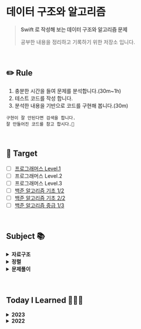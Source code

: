 # 데이터 구조와 알고리즘

> **Swift 로 작성해 보는 데이터 구조와 알고리즘 문제**
>
> 공부한 내용을 정리하고 기록하기 위한 저장소 입니다.

<br/>

## ✏️ Rule

1. 충분한 시간을 들여 문제를 분석합니다.(30m~1h)
2. 테스트 코드를 작성 합니다.
3. 분석한 내용을 기반으로 코드를 구현해 봅니다.(30m)

```
구현이 잘 안된다면 검색을 합니다.
잘 만들어진 코드를 참고 합시다.🧐
```

<br/>

## 🎯 Target

- [ ] [프로그래머스 Level.1](https://programmers.co.kr/learn/challenges?tab=all_challenges)
- [ ] 프로그래머스 Level.2
- [ ] 프로그래머스 Level.3
- [ ] [백준 알고리즘 기초 1/2](https://code.plus/course/41)
- [ ] [백준 알고리즘 기초 2/2](https://code.plus/course/42)
- [ ] [백준 알고리즘 중급 1/3](https://code.plus/course/43)

<br/>

## Subject 📚

<details>
	<summary>
		<b>자료구조</b>
	</summary>
	<ul>
		<li><a href="./data-structures/Stack.md">스택</a></li>
        <li><a href="./data-structures/StackLinkedList.md">스택-리스트</a></li>
        <li><a href="./data-structures/Queue.md">큐</a></li>
        <li><a href="./data-structures/LinkedListWithTail.md">링크드 리스트(tail)</a></li>
	</ul>
</details>

<details>
	<summary>
		<b>정렬</b>
	</summary>
	<ul>
		<li><a href="./sort/SelectionSort.md">선택정렬</a></li>
		<li><a href="./sort/InsertionSort.md">삽입정렬</a></li>
        <li><a href="./sort/BubbleSort.md">버블정렬</a></li>
		<li><a href="./sort/MergeSort.md">병합정렬</a></li>
	</ul>
</details>

<details>
	<summary>
		<b>문제풀이</b>
	</summary>
	<ul>
		<li><a href="./exam/스킬트리.md">스킬트리</a></li>
		<li><a href="./exam/기능개발.md">기능개발</a></li>
	</ul>
</details>

<br/>
<br/>

## Today I Learned 👩🏼‍💻

<details>
	<summary>
		<b>2023</b>
	</summary>
    <table>
        <thead>
            <tr>
                <th>Date</th>
                <th>복습</th>
                <th>학습</th>
            </tr>
        </thead>
        <tbody>
            <tr> 
                <td><a href="./Playgrounds/TodayILearned-2023.playground/Pages/0222.xcplaygroundpage/Contents.swift">0222</a></td>
                <td>삽입, 선택, 버블 정렬</td>
                <td>-</td>
            </tr>
            <tr>
                <td><a href="./Playgrounds/TodayILearned-2023.playground/Pages/0217.xcplaygroundpage/Contents.swift">0217</a></td>
                <td>-</td>
                <td>Combine</td>
            </tr>
            <tr> 
                <td><a href="./Playgrounds/TodayILearned-2023.playground/Pages/0216.xcplaygroundpage/Contents.swift">0216</a></td>
                <td>merge sort, 최대 공약수</td>
                <td>음료수 얼려먹기(DFS)</td>
            </tr>
            <tr> 
                <td><a href="./Playgrounds/TodayILearned-2023.playground/Pages/0215.xcplaygroundpage/Contents.swift">0215</a></td>
                <td>-</td>
                <td>type eraser wrapper</td>
            </tr>
            <tr> 
                <td><a href="./Playgrounds/TodayILearned-2023.playground/Pages/0209.xcplaygroundpage/Contents.swift">0209</a></td>
                <td>BFS</td>
                <td>-</td>
            </tr>
            <tr> 
                <td><a href="./Playgrounds/TodayILearned-2023.playground/Pages/0208.xcplaygroundpage/Contents.swift">0208</a></td>
                <td>병합정렬</td>
                <td>-</td>
            </tr>
            <tr> 
                <td><a href="./Playgrounds/TodayILearned-2023.playground/Pages/0207.xcplaygroundpage/Contents.swift">0207</a></td>
                <td>재귀</td>
                <td>분할정복 알고리즘: 병합정렬(책, 참고사이트 분석)</td>
            </tr>
            <tr>
                <td><a href="./Playgrounds/TodayILearned-2023.playground/Pages/0203.xcplaygroundpage/Contents.swift">0203</a></td>
                <td>-</td>
                <td>Concurrency: async/await</td>
            </tr>
        </tbody>
    </table>
</details>

<details>
	<summary>
		<b>2022</b>
	</summary>
    <table>
        <thead>
            <tr>
                <th>Date</th>
                <th>복습</th>
                <th>학습</th>
            </tr>
        </thead>
        <tbody>
            <tr> 
                <td><a href=""></a></td>
                <td>-</td>
                <td></td>
            </tr>
            <tr> 
                <td><a href="./Playgrounds/TodayILearned.playground/Pages/20220119.xcplaygroundpage/Contents.swift">20220119</a></td>
                <td>-</td>
                <td>이상한 문자 만들기(Programmers), 크레인 인형 뽑기</td>
            </tr>
            <tr> 
                <td><a href="./Playgrounds/TodayILearned.playground/Pages/20220112.xcplaygroundpage/Contents.swift">20220112</a></td>
                <td>단방향 링크드 리스트</td>
                <td>Reverse(LeetCode), Remove duplicates from sorted list(LeetCode)</td>
            </tr>
            <tr>    
                <td><a href="./Playgrounds/TodayILearned.playground/Pages/20220111.xcplaygroundpage/Contents.swift">20220111</a></td>
                <td>-</td>
                <td>단방향 링크드 리스트(Tail 추가, 성능 테스트)</td>
            </tr>
            <tr>
                <td><a href="./Playgrounds/TodayILearned.playground/Pages/20220110.xcplaygroundpage/Contents.swift">20220110</a></td>
                <td>-</td>
                <td>단방향 링크드 리스트</td>
            </tr>
            <tr>    
                <td><a href="./Playgrounds/TodayILearned.playground/Pages/20220109.xcplaygroundpage/Contents.swift">20220109</a></td>
                <td>`재귀`: 피보나치, 배열 합/ 버블 정렬</td>
                <td>`Sort`: 퀵정렬-실패(InPlace)</td>
            </tr>
            <tr>    
                <td><a href="./Playgrounds/TodayILearned.playground/Pages/20220108.xcplaygroundpage/Contents.swift">20220108</a></td>
                <td>-</td>
                <td>`Sort`: 선택 정렬, 삽입 정렬</td>
            </tr>
            <tr>    
                <td><a href="./Playgrounds/TodayILearned.playground/Pages/20220106.xcplaygroundpage/Contents.swift">20220106</a></td>
                <td>`재귀`: 반복문, 팩토리얼, 피보나치</td>
                <td>`Sort`: 퀵정렬</td>
            </tr>
            <tr>    
                <td><a href="./Playgrounds/TodayILearned.playground/Pages/20220105.xcplaygroundpage/Contents.swift">20220105</a></td>
                <td>-</td>
                <td>분산처리(백준 1009), 저항(백준 1076)</td>
            </tr>
            <tr>    
                <td><a href="./Playgrounds/TodayILearned.playground/Pages/20220104.xcplaygroundpage/Contents.swift">20220104</a></td>
                <td>-</td>
                <td>책-`재귀`: 팩토리얼, 피보나치수열(동적 계획법), 분할정복 알고리즘을 이용해 최대값 탐색</td>
            </tr>
            <tr>    
                <td><a href="./Playgrounds/TodayILearned.playground/Pages/20220103.xcplaygroundpage/Contents.swift">20220103</a></td>
                <td>버블 정렬, 삽입 정렬</td>
                <td>강의-`DFS`: 여행경로, 가장 큰 수(프로그래머스 정렬)</td>
            </tr>  
            <tr>    
                <td><a href="./Playgrounds/TodayILearned.playground/Pages/20220102.xcplaygroundpage/Contents.swift">20220102</a></td>
                <td>-</td>
                <td>책-`DFS,BFS`:그래프 표현(인접행렬), DFS 인접 행렬 방문 여부(재귀, 스택), / 문자열 뒤집기(백준 9093), 괄호(백준 9012), 스택 수열(백준 1874), 큐(백준 10845)</td>
            </tr>
            <tr>    
                <td><a href="./Playgrounds/TodayILearned.playground/Pages/20220101.xcplaygroundpage/Contents.swift">20220101</a></td>
                <td>이진탐색, 버블정렬, 삽입정렬</td>
                <td>스택(백준 10828), 강의-`DFS`: 아파트 단지, 욕심쟁이 조이(백준 1937)</td>
            </tr>
            <tr>    
                <td><a href="./Playgrounds/TodayILearned.playground/Pages/20211231.xcplaygroundpage/Contents.swift">20211231</a></td>
                <td>이진탐색, 버블정렬, 삽입정렬</td>
                <td>프린터</td>
            </tr> 
            <tr>    
                <td><a href="./Playgrounds/TodayILearned.playground/Pages/20211230.xcplaygroundpage/Contents.swift">20211230</a></td>
                <td>Stack, Queue, 이진탐색</td>
                <td>`BFS`: 장기, 상한 귤</td>
            </tr> 
            <tr>    
                <td><a href="./Playgrounds/TodayILearned.playground/Pages/20211229.xcplaygroundpage/Contents.swift">20211229</a></td>
                <td>Stack, Queue, 이진탐색</td>
                <td>`Sort`: 삽입, 버블</td>
            </tr>
            <tr>    
                <td><a href="./Playgrounds/TodayILearned.playground/Pages/20211229.xcplaygroundpage/Contents.swift">20211229</a></td>
                <td>Stack, Queue, 이진탐색</td>
                <td>`Sort`: 삽입, 버블</td>
            </tr>
            <tr>    
                <td><a href="./Playgrounds/TodayILearned.playground/Pages/20211228.xcplaygroundpage/Contents.swift">20211228</a></td>
                <td>Stack, Queue</td>
                <td>강의-`Search`: 이진 탐색</td>
            </tr>
            <tr>    
                <td><a href="./Playgrounds/TodayILearned.playground/Pages/20211227.xcplaygroundpage/Contents.swift">20211227</a></td>
                <td>Stack, Queue</td>
                <td>강의-`Dynamic Programming`: 동전, 배낭/ 인접 리스트, DFS, BFS</td>
            </tr> 
            <tr>    
                <td><a href="./Playgrounds/TodayILearned.playground/Pages/20211226.xcplaygroundpage/Contents.swift">20211226</a></td>
                <td>Stack List</td>
                <td>`Greedy`: 큰 수 만들기, 활동 선택, 강의실 배정(백준11000)</td>
            </tr>
            <tr>
                <td><a href="./Playgrounds/TodayILearned.playground/Pages/20211225.xcplaygroundpage/Contents.swift">20211225</a></td>
                <td>Stack(단방향 Linked List로 구현), Queue</td>
                <td>위장</td>
            </tr>
            <tr>
                <td><a href="./Playgrounds/TodayILearned.playground/Pages/20211224.xcplaygroundpage/Contents.swift">20211224</a></td>
                <td>Stack, Queue(프로토콜을 이용해 개선), 올바른 괄호</td>
                <td>다리를 지나는 트럭</td>
            </tr>
            <tr>
                <td><a href="./Playgrounds/TodayILearned.playground/Pages/20211223.xcplaygroundpage/Contents.swift">20211223</a></td>
                <td>Stack, Queue, 하샤드 수</td>
                <td>완주하지 못한 선수, 주식가격, 기능개발</td>
            </tr>
            <tr>
                <td><a href="./Playgrounds/TodayILearned.playground/Pages/20211222.xcplaygroundpage/Contents.swift">20211222</a></td>
                <td>-</td>
                <td>K번째 수, 문자열 내 마음대로 정렬, 스킬 트리, 올바른 괄호</td>
            </tr>
            <tr>
                <td><a href="./Playgrounds/TodayILearned.playground/Pages/20211221.xcplaygroundpage/Contents.swift">20211221</a></td>
                <td>-</td>
                <td>하샤드수, 다음 큰 숫자, 모의고사, 소수만들기</td>
            </tr>
        </tbody>
    </table>
</details>